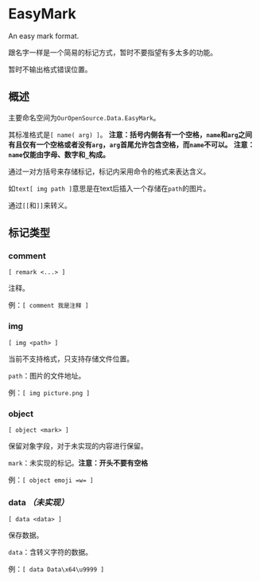 ﻿# EasyMark

An easy mark format.

跟名字一样是一个简易的标记方式，暂时不要指望有多太多的功能。

暂时不输出格式错误位置。

## 概述

主要命名空间为`OurOpenSource.Data.EasyMark`。

其标准格式是`[ name( arg) ]`。
**注意：括号内侧各有一个空格，`name`和`arg`之间有且仅有一个空格或者没有`arg`，`arg`首尾允许包含空格，而`name`不可以。**
**注意：`name`仅能由字母、数字和`_`构成。**

通过一对方括号来存储标记，标记内采用命令的格式来表达含义。

如`text[ img path ]`意思是在text后插入一个存储在`path`的图片。

通过`[[`和`]]`来转义。

## 标记类型

### comment

`[ remark <...> ]`

注释。

例：`[ comment 我是注释 ]`


### img

`[ img <path> ]`

当前不支持格式，只支持存储文件位置。

`path`：图片的文件地址。

例：`[ img picture.png ]`

### object

`[ object <mark> ]`

保留对象字段，对于未实现的内容进行保留。

`mark`：未实现的标记。**注意：开头不要有空格**

例：`[ object emoji =w= ]`

### data *（未实现）*

`[ data <data> ]`

保存数据。

`data`：含转义字符的数据。

例：`[ data Data\x64\u9999 ]`
